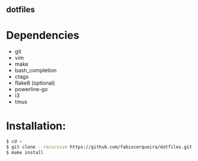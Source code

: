 dotfiles
--------


# Dependencies

- git
- vim
- make
- bash_completion
- ctags
- flake8 (optional)
- powerline-go
- i3
- tmux


# Installation:
```bash
$ cd ~
$ git clone --recursive https://github.com/fabiocerqueira/dotfiles.git
$ make install
```

